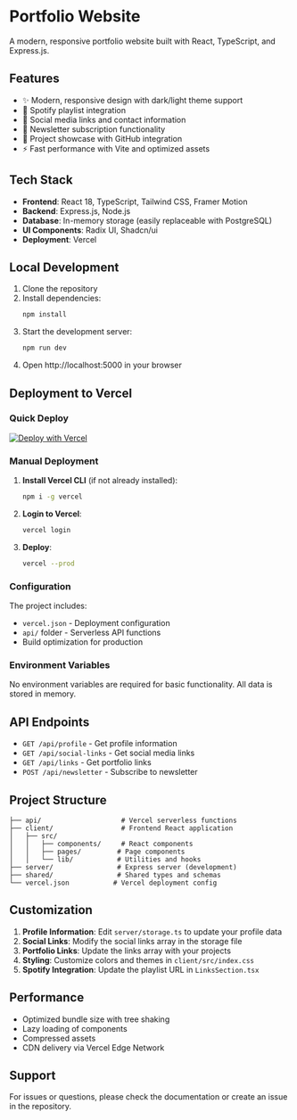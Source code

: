 # Portfolio Website

A modern, responsive portfolio website built with React, TypeScript, and Express.js.

## Features

- ✨ Modern, responsive design with dark/light theme support
- 🎵 Spotify playlist integration
- 📱 Social media links and contact information
- 💌 Newsletter subscription functionality
- 🎯 Project showcase with GitHub integration
- ⚡ Fast performance with Vite and optimized assets

## Tech Stack

- **Frontend**: React 18, TypeScript, Tailwind CSS, Framer Motion
- **Backend**: Express.js, Node.js
- **Database**: In-memory storage (easily replaceable with PostgreSQL)
- **UI Components**: Radix UI, Shadcn/ui
- **Deployment**: Vercel

## Local Development

1. Clone the repository
2. Install dependencies:
   ```bash
   npm install
   ```
3. Start the development server:
   ```bash
   npm run dev
   ```
4. Open http://localhost:5000 in your browser

## Deployment to Vercel

### Quick Deploy

[![Deploy with Vercel](https://vercel.com/button)](https://vercel.com/new/clone?repository-url=https://github.com/yourusername/your-repo)

### Manual Deployment

1. **Install Vercel CLI** (if not already installed):
   ```bash
   npm i -g vercel
   ```

2. **Login to Vercel**:
   ```bash
   vercel login
   ```

3. **Deploy**:
   ```bash
   vercel --prod
   ```

### Configuration

The project includes:
- `vercel.json` - Deployment configuration
- `api/` folder - Serverless API functions
- Build optimization for production

### Environment Variables

No environment variables are required for basic functionality. All data is stored in memory.

## API Endpoints

- `GET /api/profile` - Get profile information
- `GET /api/social-links` - Get social media links
- `GET /api/links` - Get portfolio links
- `POST /api/newsletter` - Subscribe to newsletter

## Project Structure

```
├── api/                    # Vercel serverless functions
├── client/                 # Frontend React application
│   ├── src/
│   │   ├── components/     # React components
│   │   ├── pages/         # Page components
│   │   └── lib/           # Utilities and hooks
├── server/                # Express server (development)
├── shared/                # Shared types and schemas
└── vercel.json           # Vercel deployment config
```

## Customization

1. **Profile Information**: Edit `server/storage.ts` to update your profile data
2. **Social Links**: Modify the social links array in the storage file
3. **Portfolio Links**: Update the links array with your projects
4. **Styling**: Customize colors and themes in `client/src/index.css`
5. **Spotify Integration**: Update the playlist URL in `LinksSection.tsx`

## Performance

- Optimized bundle size with tree shaking
- Lazy loading of components
- Compressed assets
- CDN delivery via Vercel Edge Network

## Support

For issues or questions, please check the documentation or create an issue in the repository.